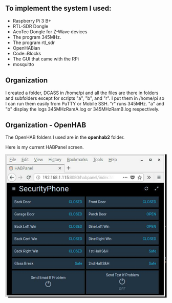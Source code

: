 ## To implement the system I used:
* Raspberry Pi 3 B+
* RTL-SDR Dongle
* AeoTec Dongle for Z-Wave devices
* The program 345MHz.
* The program rtl_sdr
* OpenHABian
* Code::Blocks
* The GUI that came with the RPi
* mosquitto

## Organization 
I created a folder, DCASS in /home/pi and all the files are there in folders and subfolders except for scripts "a", "b", and "r".
I put them in /home/pi so I can run them easily from PuTTY or Mobile SSH.
"r" runs 345MHz.  "a" and "b" display the logs 345MHzRamA.log or 345MHzRamB.log respectively.


## Organization - OpenHAB

The OpenHAB folders I used are in the **openhab2** folder.



Here is my current HABPanel screen.

![HABPanel](HABPanel.jpg)